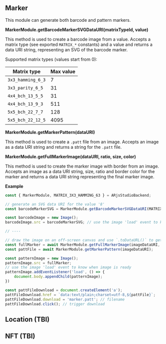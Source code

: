 ## Marker

This module can generate both barcode and pattern markers.

**MarkerModule.getBarcodeMarkerSVGDataURI(matrixTypeId, value)**

This method is used to create a barcode image from a value.
Accepts a matrix type (see exported `MATRIX_*` constants) and a value and returns a data URI string,
representing an SVG of the barcode marker.

Supported matrix types (values start from 0):

| Matrix type       | Max value   |
| ----------------- | ----------- |
| `3x3_hamming_6_3` |           7 |
| `3x3_parity_6_5`  |          31 |
| `4x4_bch_13_5_5`  |          31 |
| `4x4_bch_13_9_3`  |         511 |
| `5x5_bch_22_7_7`  |         128 |
| `5x5_bch_22_12_5` |        4095 |

**MarkerModule.getMarkerPattern(dataURI)**

This method is used to create a `.patt` file from an image.
Accepts an image as a data URI string and returns a string for the `.patt` file.

**MarkerModule.getFullMarkerImage(dataURI, ratio, size, color)**

This method is used to create the marker image with border from an image.
Accepts an image as a data URI string, size, ratio and border color for the marker and returns
a data URI string representing the final marker image.

**Example**

```js
const { MarkerModule, MATRIX_3X3_HAMMING_63 } = ARjsStudioBackend;

// generate an SVG data URI for the value '8'
const barcodeMarkerSVG = MarkerModule.getBarcodeMarkerSVGDataURI(MATRIX_3X3_HAMMING_63, 7);

const barcodeImage = new Image();
barcodeImage.src = barcodeMarkerSVG; // use the image 'load' event to know when image is ready

// ----

// draw the image on an off-screen canvas and use `.toDataURL()` to get a data URI
const fullMarker = await MarkerModule.getFullMarkerImage(imageDataURI, 1.0, 100, 'black');
const pattFile = await MarkerModule.getMarkerPattern(imageDataURI);

const patternImage = new Image();
patternImage.src = fullMarker;
// use the image 'load' event to know when image is ready
patternImage.addEventListener('load', () => {
    document.body.appendChild(patternImage);
})

const pattFileDownload = document.createElement('a');
pattFileDownload.href = `data:text/plain;charset=utf-8,${pattFile}`;
pattFileDownload.download = 'marker.patt'; // filename
pattFileDownload.click(); // trigger download
```

## Location (TBI)

## NFT (TBI)
